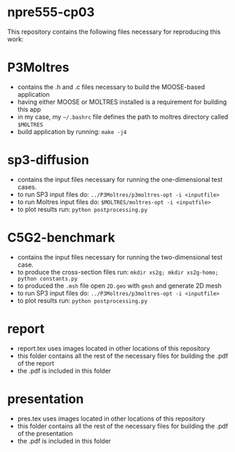 # npre555-cp03

This repository contains the following files necessary for reproducing this work:

# P3Moltres

* contains the .h and .c files necessary to build the MOOSE-based application
* having either MOOSE or MOLTRES installed is a requirement for building this app
* in my case, my ```~/.bashrc``` file defines the path to moltres directory called ```$MOLTRES```
* build application by running: ```make -j4```

# sp3-diffusion

* contains the input files necessary for running the one-dimensional test cases.
* to run SP3 input files do: ```../P3Moltres/p3moltres-opt -i <inputfile>```
* to run Moltres input files do: ```$MOLTRES/moltres-opt -i <inputfile>```
* to plot results run: ```python postprocessing.py```

# C5G2-benchmark

* contains the input files necessary for running the two-dimensional test case.
* to produce the cross-section files run: ```mkdir xs2g; mkdir xs2g-homo; python constants.py```
* to produced the ```.msh``` file open ```2D.geo``` with ```gmsh``` and generate 2D mesh
* to run SP3 input files do: ```../P3Moltres/p3moltres-opt -i <inputfile>```
* to plot results run: ```python postprocessing.py```

# report

* report.tex uses images located in other locations of this repository
* this folder contains all the rest of the necessary files for building the .pdf of the report
* the .pdf is included in this folder

# presentation

* pres.tex uses images located in other locations of this repository
* this folder contains all the rest of the necessary files for building the .pdf of the presentation
* the .pdf is included in this folder
